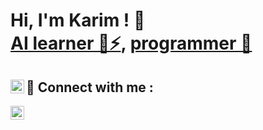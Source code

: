 <!--
**cyberkarim/cyberkarim** is a ✨ _special_ ✨ repository because its `README.md` (this file) appears on your GitHub profile.

Here are some ideas to get you started:

- 🔭 I’m currently working on ...
- 🌱 I’m currently learning ...
- 👯 I’m looking to collaborate on ...
- 🤔 I’m looking for help with ...
- 💬 Ask me about ...
- 📫 How to reach me: ...
- 😄 Pronouns: ...
- ⚡ Fun fact: ...
-->
<h1>Hi, I'm Karim ! 👋<br/><a href="https://www.kaggle.com/majdikarim">AI learner 🌱⚡</a>, <a href="https://leetcode.com/KARMA-SEAL/">programmer 🔭</a></h1>

<h2> 🤳 Connect with me : <a href="https://www.linkedin.com/in/karim-majdi-3a4960197/"><img align="left" alt="JoshMadakor | LinkedIn" width="22px" src="https://cdn.jsdelivr.net/npm/simple-icons@v3/icons/linkedin.svg" /></a> </h2>

<a href="https://www.linkedin.com/in/karim-majdi-3a4960197/"><img align="left" alt="JoshMadakor | LinkedIn" width="22px" src="https://cdn.jsdelivr.net/npm/simple-icons@v3/icons/linkedin.svg" /></a>
<!--
**joshmadakor1/joshmadakor1** is a ✨ _special_ ✨ repository because its `README.md` (this file) appears on your GitHub profile.

Here are some ideas to get you started:

- 🔭 I’m currently working on ...
- 🌱 I’m currently learning ...
- 👯 I’m looking to collaborate on ...
- 🤔 I’m looking for help with ...
- 💬 Ask me about ...
- 📫 How to reach me: ...
- 😄 Pronouns: ...
- ⚡ Fun fact: ...
-->
